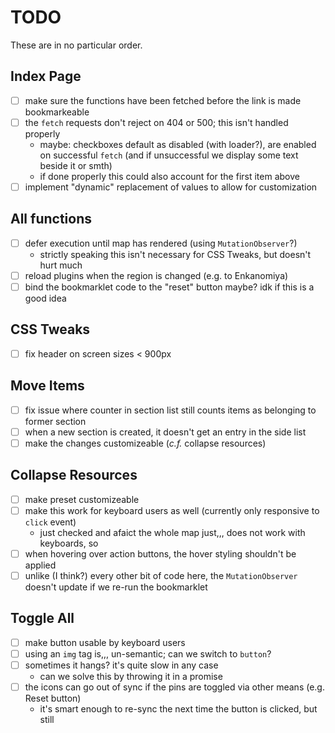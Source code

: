 # TODO
These are in no particular order.

## Index Page
- [ ] make sure the functions have been fetched before the link is made bookmarkeable
- [ ] the `fetch` requests don't reject on 404 or 500; this isn't handled properly
  - maybe: checkboxes default as disabled (with loader?), are enabled on successful `fetch` (and
  if unsuccessful we display some text beside it or smth)
  - if done properly this could also account for the first item above
- [ ] implement "dynamic" replacement of values to allow for customization

## All functions
- [ ] defer execution until map has rendered (using `MutationObserver`?)
  - strictly speaking this isn't necessary for CSS Tweaks, but doesn't hurt much
- [ ] reload plugins when the region is changed (e.g. to Enkanomiya)
- [ ] bind the bookmarklet code to the "reset" button maybe? idk if this is a good idea

## CSS Tweaks
- [ ] fix header on screen sizes < 900px

## Move Items
- [ ] fix issue where counter in section list still counts items as belonging to former section
- [ ] when a new section is created, it doesn't get an entry in the side list
- [ ] make the changes customizeable (_c.f._ collapse resources)

## Collapse Resources
- [ ] make preset customizeable
- [ ] make this work for keyboard users as well (currently only responsive to `click` event)
  - just checked and afaict the whole map just,,, does not work with keyboards, so
- [ ] when hovering over action buttons, the hover styling shouldn't be applied
- [ ] unlike (I think?) every other bit of code here, the `MutationObserver` doesn't update if we
  re-run the bookmarklet

## Toggle All
- [ ] make button usable by keyboard users
- [ ] using an `img` tag is,,, un-semantic; can we switch to `button`?
- [ ] sometimes it hangs? it's quite slow in any case
  - can we solve this by throwing it in a promise
- [ ] the icons can go out of sync if the pins are toggled via other means (e.g. Reset button)
  - it's smart enough to re-sync the next time the button is clicked, but still